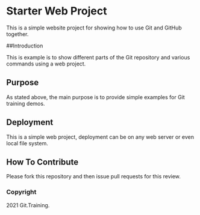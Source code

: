 # Starter Web Project

This is a simple website project for showing how to use Git and GitHub together.

##Introduction

This is example is to show different parts of the Git repository and various commands using a web project.

## Purpose

As stated above, the main purpose is to provide simple examples for Git training demos. 

## Deployment

This is a simple web project, deployment can be on any web server or even local file system. 

## How To Contribute

Please fork this repository and then issue pull requests for this review.  

### Copyright

2021 Git.Training.